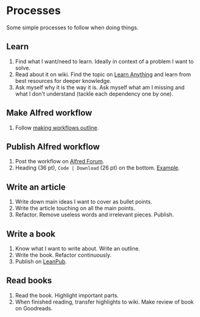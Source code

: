 # Processes

Some simple processes to follow when doing things.

## Learn

1. Find what I want/need to learn. Ideally in context of a problem I want to solve.
2. Read about it on wiki. Find the topic on [Learn Anything](../ideas/learn-anything.md) and learn from best resources for deeper knowledge.
3. Ask myself why it is the way it is. Ask myself what am I missing and what I don't understand (tackle each dependency one by one).

## Make Alfred workflow

1. Follow [making workflows outline](../macOS/apps/alfred/making-workflows.md).

## Publish Alfred workflow

1. Post the workflow on [Alfred Forum](https://www.alfredforum.com/).
2. Heading (36 pt), `Code | Download` (26 pt) on the bottom. [Example](https://www.alfredforum.com/topic/10486-ask-create-share).

## Write an article

1. Write down main ideas I want to cover as bullet points.
2. Write the article touching on all the main points.
3. Refactor. Remove useless words and irrelevant pieces. Publish.

## Write a book

1. Know what I want to write about. Write an outline.
2. Write the book. Refactor continuously.
3. Publish on [LeanPub](https://leanpub.com/).

## Read books

1. Read the book. Highlight important parts.
2. When finished reading, transfer highlights to wiki. Make review of book on Goodreads.

